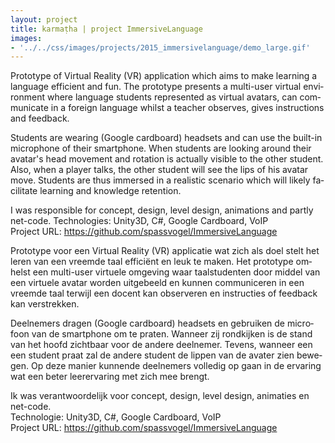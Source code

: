 ```yaml
---
layout: project
title: karmaṭha | project ImmersiveLanguage
images: 
- '../../css/images/projects/2015_immersivelanguage/demo_large.gif'
---
```


<section class="content-block" id="">
  <div class="multi-lang-block">
    <div lang="en">
      <p>
        Prototype of Virtual Reality (VR) application which aims to make learning a language efficient and fun. The prototype presents a multi-user virtual environment where language students represented as virtual avatars, can communicate in a foreign language whilst a teacher observes, gives instructions and feedback.
      </p>
      <p>
        Students are wearing (Google cardboard) headsets and can use the built-in microphone of their smartphone. When students are looking around their avatar's head movement and rotation is actually visible to the other student. Also, when a player talks, the other student will see the lips of his avatar move. Students are thus immersed in a realistic scenario which will likely facilitate learning and knowledge retention.
      </p>
      <p>
        I was responsible for concept, design, level design, animations and partly net-code. 
        Technologies: Unity3D, C#, Google Cardboard, VoIP    <br>
        Project URL: <a href="https://github.com/spassvogel/ImmersiveLanguage">https://github.com/spassvogel/ImmersiveLanguage</a>       
      </p>
    </div>
    <div lang="nl">
      <p>
        Prototype voor een Virtual Reality (VR) applicatie wat zich als doel stelt het leren van een vreemde taal efficiënt en leuk te maken. Het prototype omhelst een multi-user virtuele omgeving waar taalstudenten door middel van een virtuele avatar worden uitgebeeld en kunnen communiceren in een vreemde taal terwijl een docent kan observeren en instructies of feedback kan verstrekken.
      </p>
      <p>
        Deelnemers dragen  (Google cardboard) headsets en gebruiken de microfoon van de smartphone om te praten. Wanneer zij rondkijken is de stand van het hoofd zichtbaar voor de andere deelnemer. Tevens, wanneer een een student praat zal de andere student de lippen van de avater zien bewegen. Op deze manier kunnende deelnemers volledig op gaan in de ervaring wat een beter leerervaring met zich mee brengt.
      </p>
      <p>
        Ik was verantwoordelijk voor concept, design, level design, animaties en net-code. <br>
        Technologie: Unity3D, C#, Google Cardboard, VoIP <br>
        Project URL: <a href="https://github.com/spassvogel/ImmersiveLanguage">https://github.com/spassvogel/ImmersiveLanguage</a>       
      </p>
    </div>
  </div>
</section>

